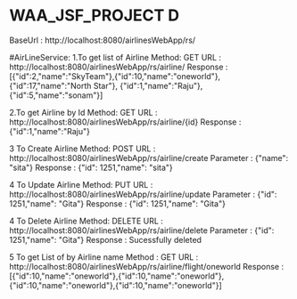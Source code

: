 # WAA_JSF_PROJECT D
BaseUrl : http://localhost:8080/airlinesWebApp/rs/

#AirLineService:
1.To get list of Airline
    Method: GET
    URL : http://localhost:8080/airlinesWebApp/rs/airline/
    Response : [{"id":2,"name":"SkyTeam"},{"id":10,"name":"oneworld"},{"id":17,"name":"North Star"},
                {"id":1,"name":"Raju"},{"id":5,"name":"sonam"}]

2.To get Airline by Id
    Method: GET
    URL : http://localhost:8080/airlinesWebApp/rs/airline/{id}
    Response : {"id":1,"name":"Raju"}
    
3 To Create Airline
    Method: POST
    URL : http://localhost:8080/airlinesWebApp/rs/airline/create
    Parameter : {"name": "sita"}
    Response :  {"id": 1251,"name": "sita"}

4 To Update Airline
    Method: PUT
    URL : http://localhost:8080/airlinesWebApp/rs/airline/update
    Parameter : {"id": 1251,"name": "Gita"}
    Response :  {"id": 1251,"name": "Gita"}
    
4 To Delete Airline
    Method: DELETE
    URL : http://localhost:8080/airlinesWebApp/rs/airline/delete
    Parameter : {"id": 1251,"name": "Gita"}
    Response :  Sucessfully deleted

5 To get List of  by Airline name
    Method : GET
    URL : http://localhost:8080/airlinesWebApp/rs/airline/flight/oneworld
    Response : [{"id":10,"name":"oneworld"},{"id":10,"name":"oneworld"},{"id":10,"name":"oneworld"},{"id":10,"name":"oneworld"}]
 
